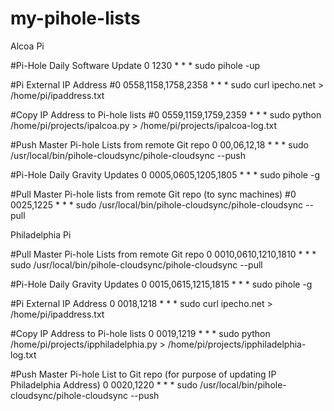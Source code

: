 # my-pihole-lists

Alcoa Pi

  #Pi-Hole Daily Software Update
  0 1230 * * * sudo pihole -up

  #Pi External IP Address
  #0 0558,1158,1758,2358 * * * sudo curl ipecho.net > /home/pi/ipaddress.txt

  #Copy IP Address to Pi-hole lists
  #0 0559,1159,1759,2359 * * * sudo python /home/pi/projects/ipalcoa.py > /home/pi/projects/ipalcoa-log.txt

  #Push Master Pi-hole Lists from remote Git repo
  0 00,06,12,18 * * * sudo /usr/local/bin/pihole-cloudsync/pihole-cloudsync --push

  #Pi-Hole Daily Gravity Updates
  0 0005,0605,1205,1805 * * * sudo pihole -g

  #Pull Master Pi-hole lists from remote Git repo (to sync machines)
  #0 0025,1225 * * * sudo /usr/local/bin/pihole-cloudsync/pihole-cloudsync --pull

Philadelphia Pi

  #Pull Master Pi-hole Lists from remote Git repo
  0 0010,0610,1210,1810 * * * sudo /usr/local/bin/pihole-cloudsync/pihole-cloudsync --pull

  #Pi-Hole Daily Gravity Updates
  0 0015,0615,1215,1815 * * * sudo pihole -g

  #Pi External IP Address
  0 0018,1218 * * * sudo curl ipecho.net > /home/pi/ipaddress.txt

  #Copy IP Address to Pi-hole lists
  0 0019,1219 * * * sudo python /home/pi/projects/ipphiladelphia.py > /home/pi/projects/ipphiladelphia-log.txt

  #Push Master Pi-hole List to Git repo (for purpose of updating IP Philadelphia Address)
  0 0020,1220 * * * sudo /usr/local/bin/pihole-cloudsync/pihole-cloudsync --push





